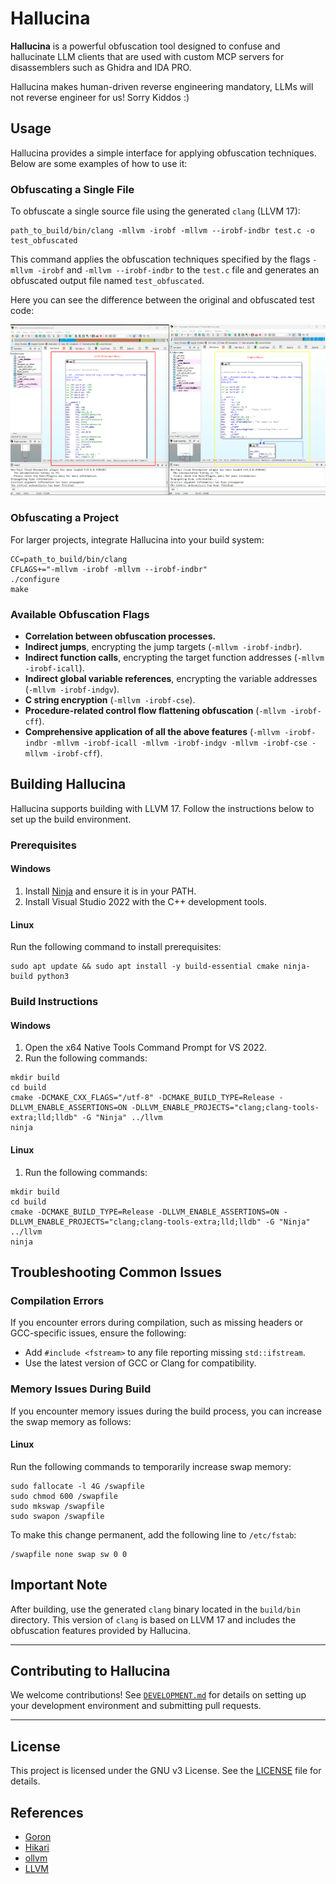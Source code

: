 # **Hallucina**

**Hallucina** is a powerful obfuscation tool designed to confuse and hallucinate LLM clients that are used with custom MCP servers for disassemblers such as Ghidra and IDA PRO.

Hallucina makes human-driven reverse engineering mandatory, LLMs will not reverse engineer for us! Sorry Kiddos :)

## **Usage**

Hallucina provides a simple interface for applying obfuscation techniques. Below are some examples of how to use it:

### **Obfuscating a Single File**

To obfuscate a single source file using the generated `clang` (LLVM 17):

```
path_to_build/bin/clang -mllvm -irobf -mllvm --irobf-indbr test.c -o test_obfuscated
```

This command applies the obfuscation techniques specified by the flags `-mllvm -irobf` and `-mllvm --irobf-indbr` to the `test.c` file and generates an obfuscated output file named `test_obfuscated`.

Here you can see the difference between the original and obfuscated test code:

![Diff](docs/images/difference.png)

### **Obfuscating a Project**

For larger projects, integrate Hallucina into your build system:

```
CC=path_to_build/bin/clang
CFLAGS+="-mllvm -irobf -mllvm --irobf-indbr"
./configure
make
```

### **Available Obfuscation Flags**

- **Correlation between obfuscation processes.**
- **Indirect jumps**, encrypting the jump targets (`-mllvm -irobf-indbr`).
- **Indirect function calls**, encrypting the target function addresses (`-mllvm -irobf-icall`).
- **Indirect global variable references**, encrypting the variable addresses (`-mllvm -irobf-indgv`).
- **C string encryption** (`-mllvm -irobf-cse`).
- **Procedure-related control flow flattening obfuscation** (`-mllvm -irobf-cff`).
- **Comprehensive application of all the above features** (`-mllvm -irobf-indbr -mllvm -irobf-icall -mllvm -irobf-indgv -mllvm -irobf-cse -mllvm -irobf-cff`).

## **Building Hallucina**

Hallucina supports building with LLVM 17. Follow the instructions below to set up the build environment.

### **Prerequisites**

#### **Windows**

1. Install [Ninja](https://ninja-build.org/) and ensure it is in your PATH.
2. Install Visual Studio 2022 with the C++ development tools.

#### **Linux**

Run the following command to install prerequisites:

```
sudo apt update && sudo apt install -y build-essential cmake ninja-build python3
```

### **Build Instructions**

#### **Windows**

1. Open the x64 Native Tools Command Prompt for VS 2022.
2. Run the following commands:

```
mkdir build
cd build
cmake -DCMAKE_CXX_FLAGS="/utf-8" -DCMAKE_BUILD_TYPE=Release -DLLVM_ENABLE_ASSERTIONS=ON -DLLVM_ENABLE_PROJECTS="clang;clang-tools-extra;lld;lldb" -G "Ninja" ../llvm
ninja
```

#### **Linux**

1. Run the following commands:

```
mkdir build
cd build
cmake -DCMAKE_BUILD_TYPE=Release -DLLVM_ENABLE_ASSERTIONS=ON -DLLVM_ENABLE_PROJECTS="clang;clang-tools-extra;lld;lldb" -G "Ninja" ../llvm
ninja
```

## **Troubleshooting Common Issues**

### **Compilation Errors**

If you encounter errors during compilation, such as missing headers or GCC-specific issues, ensure the following:

- Add `#include <fstream>` to any file reporting missing `std::ifstream`.
- Use the latest version of GCC or Clang for compatibility.

### **Memory Issues During Build**

If you encounter memory issues during the build process, you can increase the swap memory as follows:

#### **Linux**

Run the following commands to temporarily increase swap memory:

```
sudo fallocate -l 4G /swapfile
sudo chmod 600 /swapfile
sudo mkswap /swapfile
sudo swapon /swapfile
```

To make this change permanent, add the following line to `/etc/fstab`:

```
/swapfile none swap sw 0 0
```

## **Important Note**

After building, use the generated `clang` binary located in the `build/bin` directory. This version of `clang` is based on LLVM 17 and includes the obfuscation features provided by Hallucina.

---

## **Contributing to Hallucina**

We welcome contributions! See [`DEVELOPMENT.md`](./DEVELOPMENT.md) for details on setting up your development environment and submitting pull requests.

---

## **License**

This project is licensed under the GNU v3 License. See the [LICENSE](./LICENSE) file for details.

## **References**

- [Goron](https://github.com/amimo/goron)
- [Hikari](https://github.com/HikariObfuscator/Hikari)
- [ollvm](https://github.com/obfuscator-llvm/obfuscator)
- [LLVM](https://llvm.org/)
